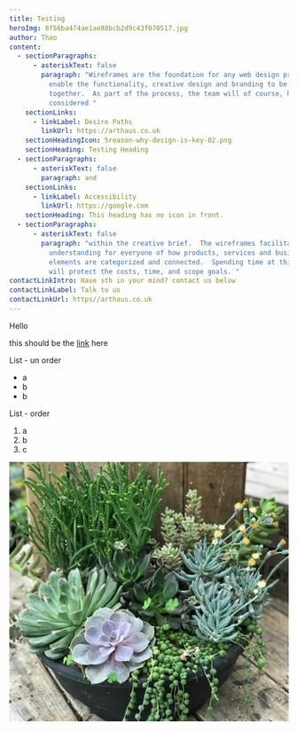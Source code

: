 ```yaml
---
title: Testing
heroImg: 8f56ba474ae1ae88bcb2d9c43f070517.jpg
author: Thao
content:
  - sectionParagraphs:
      - asteriskText: false
        paragraph: "Wireframes are the foundation for any web design projects, they
          enable the functionality, creative design and branding to be addressed
          together.  As part of the process, the team will of course, have
          considered "
    sectionLinks:
      - linkLabel: Desire Paths
        linkUrl: https://arthaus.co.uk
    sectionHeadingIcon: 5reason-why-design-is-key-02.png
    sectionHeading: Testing Heading
  - sectionParagraphs:
      - asteriskText: false
        paragraph: and
    sectionLinks:
      - linkLabel: Accessibility
        linkUrl: https://google.com
    sectionHeading: This heading has no icon in front.
  - sectionParagraphs:
      - asteriskText: false
        paragraph: "within the creative brief.  The wireframes facilitate an early
          understanding for everyone of how products, services and business
          elements are categorized and connected.  Spending time at this stage
          will protect the costs, time, and scope goals. "
contactLinkIntro: Have sth in your mind? contact us below
contactLinkLabel: Talk to us
contactLinkUrl: https//arthaus.co.uk
---
```

Hello

this should be the [link](https://www.arthaus.co.uk) here 

List - un order

* a
* b
* b

List - order

1. a
2. b
3. c

![plants](altums-succulent-planter-1.jpg "Plants")